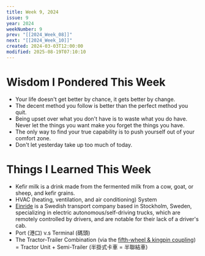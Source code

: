 ```yaml
---
title: Week 9, 2024
issue: 9
year: 2024
weekNumber: 9
prev: "[[2024_Week_08]]"
next: "[[2024_Week_10]]"
created: 2024-03-03T12:00:00
modified: 2025-08-19T07:10:10
---
```


# Wisdom I Pondered This Week

* Your life doesn't get better by chance, it gets better by change.
* The decent method you follow is better than the perfect method you quit.
* Being upset over what you don't have is to waste what you do have. Never let the things you want make you forget the things you have.
* The only way to find your true capability is to push yourself out of your comfort zone.
* Don't let yesterday take up too much of today.

# Things I Learned This Week

* Kefir milk is a drink made from the fermented milk from a cow, goat, or sheep, and kefir grains.
* HVAC (heating, ventilation, and air conditioning) System
* [Einride](https://einride.tech/) is a Swedish transport company based in Stockholm, Sweden, specializing in electric autonomous/self-driving trucks, which are remotely controlled by drivers, and are notable for their lack of a driver's cab.
* Port (港口) v.s Terminal (碼頭)
* The Tractor-Trailer Combination (via the [fifth-wheel \& kingpin coupling](https://en.wikipedia.org/wiki/Fifth-wheel_coupling)) = Tractor Unit + Semi-Trailer (半掛式卡車 = 半聯結車)
